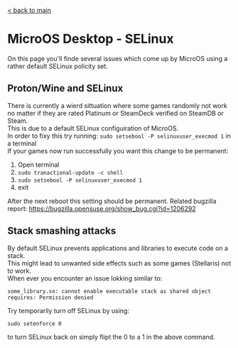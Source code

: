 [< back to main](README.md)

# MicroOS Desktop - SELinux
On this page you'll finde several issues which come up by MicroOS using a rather default SELinux policity set.

## Proton/Wine and SELinux
There is currently a wierd sittuation where some games randomly not work no matter if they are rated Platinum or SteamDeck verified on SteamDB or Steam.  
This is due to a default SELinux configuiration of MicroOS.  
In order to fixy this try running: `sudo setsebool -P selinuxuser_execmod 1` in a terminal  
If your games now run successfully you want this change to be permanent:

1) Open terminal  
2) `sudo tranactional-update -c shell`  
3) `sudo setsebool -P selinuxuser_execmod 1`  
4) exit

After the next reboot this setting should be permanent.
Related bugzilla report: https://bugzilla.opensuse.org/show_bug.cgi?id=1206292

## Stack smashing attacks
By default SELinux prevents applications and libraries to execute code on a stack.  
This might lead to unwanted side effects such as some games (Stellaris) not to work.  
When ever you encounter an issue lokking similar to:  

```
some_library.so: cannot enable executable stack as shared object requires: Permission denied
```

Try temporarily turn off SELinux by using:

```
sudo setenforce 0
```

to turn SELinux back on simply flipt the 0 to a 1 in the above command.
